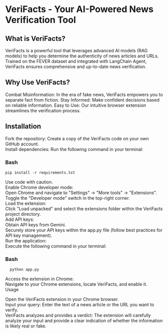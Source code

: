 # VeriFacts - Your AI-Powered News Verification Tool

## What is VeriFacts?

VeriFacts is a powerful tool that leverages advanced AI models (RAG models) to help you determine the authenticity of news articles and URLs.
Trained on the FEVER dataset and integrated with LangChain Agent, VeriFacts ensures comprehensive and up-to-date news verification.


## Why Use VeriFacts?

Combat Misinformation: In the era of fake news, VeriFacts empowers you to separate fact from fiction.
Stay Informed: Make confident decisions based on reliable information.
Easy to Use: Our intuitive browser extension streamlines the verification process.


## Installation

Fork the repository: Create a copy of the VeriFacts code on your own GitHub account.  
Install dependencies: Run the following command in your terminal:  
### Bash
```
pip install -r requirements.txt  
```
Use code with caution.  
Enable Chrome developer mode:  
Open Chrome and navigate to "Settings" -> "More tools" -> "Extensions".  
Toggle the "Developer mode" switch in the top-right corner.  
Load the extension:  
Click "Load unpacked" and select the extensions folder within the VeriFacts project directory.  
Add API keys:  
Obtain API keys from Gemini.  
Securely store your API keys within the app.py file (follow best practices for API key management).  
Run the application:  
Execute the following command in your terminal:  
### Bash  
```
  python app.py
```
Access the extension in Chrome:  
Navigate to your Chrome extensions, locate VeriFacts, and enable it.  
Usage  

Open the VeriFacts extension in your Chrome browser.  
Input your query: Enter the text of a news article or the URL you want to verify.  
VeriFacts analyzes and provides a verdict: The extension will carefully analyze your input and provide a clear indication of whether the information is likely real or fake.  


